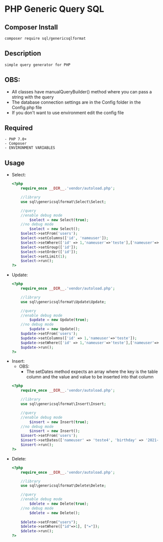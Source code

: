 # PHP Generic Query SQL

## Composer Install
    composer require sql/genericsqlformat

## Description
    simple query generator for PHP

## OBS:
- All classes have manualQueryBuilder() method where you can pass a string with the query
- The database connection settings are in the Config folder in the Config.php file
- If you don't want to use environment edit the config file

## Required
    - PHP 7.0+
    - Composer
    - ENVIRONMENT VARIABLES

## Usage


- Select:
    ```php
    <?php
        require_once __DIR__.'vendor/autoload.php';

        //library
        use sql\genericsqlformat\Select\Select;

        //query
        //enable debug mode
            $select = new Select(true);
        //no debug mode
            $select = new Select();
        $select->setFrom('users');
        $select->setColumns(['id', 'nameuser']);
        $select->setWhere(['id' => 1,'nameuser'=>'teste'],['nameuser'=>'=','id'=>'like'], ['OR']);
        $select->setGroup(['id']);
        $select->setOrder(['id']);
        $select->setLimit(1);
        $select->run();
    ?>
    ```
- Update:
    ```php
    <?php
        require_once __DIR__.'vendor/autoload.php';

        //library
        use sql\genericsqlformat\Update\Update;

        //query
        //enable debug mode
            $update = new Update(true);
        //no debug mode
            $update = new Update();
        $update->setFrom('users');
        $update->setColumns(['id' => 1,'nameuser'=>'teste']);
        $update->setWhere(['id' => 1,'nameuser'=>'teste'],['nameuser'=>'=','id'=>'like'], ['OR']);
        $update->run();
    ?>
    ```
- Insert:
    - OBS:
        - The setDates method expects an array where the key is the table column and the value and value to be inserted into that column
    ```php
    <?php
        require_once __DIR__.'vendor/autoload.php';

        //library
        use sql\genericsqlformat\Insert\Insert;

        //query
        //enable debug mode
            $insert = new Insert(true);
        //no debug mode
            $insert = new Insert();
        $insert->setFrom('users');
        $insert->setDates(['nameuser' => 'teste4', 'birthday' => '2021-12-13','email'=>'tetse1','passworduser'=>'teste2','createdat'=>'2020-12-13']);
        $insert->run();
    ?>
    ```
- Delete:
    ```php
    <?php
        require_once __DIR__.'vendor/autoload.php';

        //library
        use sql\genericsqlformat\Delete\Delete;

        //query
        //enable debug mode
            $delete = new Delete(true);
        //no debug mode
            $delete = new Delete();
        
        $delete->setFrom("users");
        $delete->setWhere(["id"=>1], ["="]);
        $delete->run();
    ?>
    ``` 